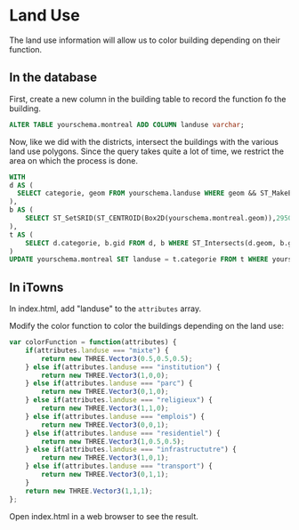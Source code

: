 # Land Use

The land use information will allow us to color building depending on their function.

In the database
---------------

First, create a new column in the building table to record the function fo the building.

```sql
ALTER TABLE yourschema.montreal ADD COLUMN landuse varchar;
```

Now, like we did with the districts, intersect the buildings with the various land use polygons. Since the query takes quite a lot of time, we restrict the area on which the process is done.

```sql
WITH
d AS (
  SELECT categorie, geom FROM yourschema.landuse WHERE geom && ST_MakeEnvelope(298250, 5039250, 300000, 5041250)
),
b AS (
    SELECT ST_SetSRID(ST_CENTROID(Box2D(yourschema.montreal.geom)),2950) AS geom, gid FROM yourschema.montreal WHERE geom && ST_MakeEnvelope(298250, 5039250, 300000, 5041250)
),
t AS (
    SELECT d.categorie, b.gid FROM d, b WHERE ST_Intersects(d.geom, b.geom)
)
UPDATE yourschema.montreal SET landuse = t.categorie FROM t WHERE yourschema.montreal.gid = t.gid;
```

In iTowns
---------

In index.html, add "landuse" to the `attributes` array.

Modify the color function to color the buildings depending on the land use:

```Javascript
var colorFunction = function(attributes) {
	if(attributes.landuse === "mixte") {
		return new THREE.Vector3(0.5,0.5,0.5);
	} else if(attributes.landuse === "institution") {
		return new THREE.Vector3(1,0,0);
	} else if(attributes.landuse === "parc") {
		return new THREE.Vector3(0,1,0);
	} else if(attributes.landuse === "religieux") {
		return new THREE.Vector3(1,1,0);
	} else if(attributes.landuse === "emplois") {
		return new THREE.Vector3(0,0,1);
	} else if(attributes.landuse === "residentiel") {
		return new THREE.Vector3(1,0.5,0.5);
	} else if(attributes.landuse === "infrastructutre") {
		return new THREE.Vector3(1,0,1);
	} else if(attributes.landuse === "transport") {
		return new THREE.Vector3(0,1,1);
	}
	return new THREE.Vector3(1,1,1);
};
```

Open index.html in a web browser to see the result.
